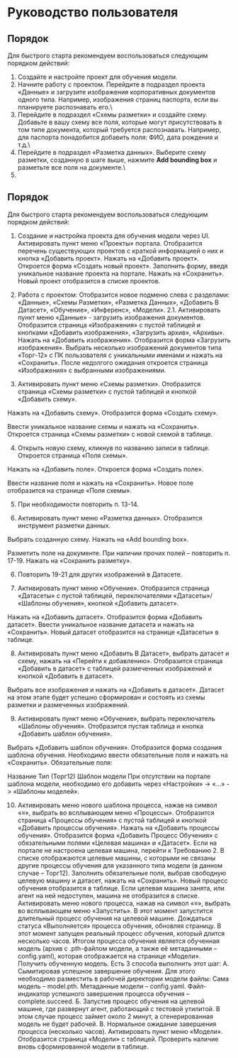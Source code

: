 # Руководство пользователя



## Порядок 

Для быстрого старта рекомендуем воспользоваться следующим порядком действий:

1. Создайте и настройте проект для обучения модели.
2. Начните работу с проектом. Перейдите в подраздел проекта «Данные» и загрузите изображения корпоративных документов одного типа. Например, изображения страниц паспорта, если вы планируете распознавать его.\
3. Перейдите в подраздел «Схемы разметки» и создайте схему. Добавьте в вашу схему все поля, которые могут присутствовать в том типе документа, который требуется распознавать. Например, для паспорта понадобится добавить поля: ФИО, дата рождения и т.д.\
4. Перейдите в подраздел «Разметка данных». Выберите схему разметки, созданную в шаге выше, нажмите **Add bounding box** и разметьте все поля на документе.\
5.  



## Порядок 

Для быстрого старта рекомендуем воспользоваться следующим порядком действий:

1. Создание и настройка проекта для обучения модели через UI. Активировать пункт меню «Проекты» портала. Отобразится перечень существующих проектов с краткой информацией о них и кнопка «Добавить проект».
Нажать на «Добавить проект».
Откроется форма «Создать новый проект».
Заполнить форму, введя уникальное название проекта на портале.
Нажать на «Сохранить».
Новый проект отобразится в списке проектов.

2. Работа с проектом: Отобразится новое подменю слева с разделами: «Данные», «Схемы Разметки», «Разметка Данных», «Добавить В Датасет», «Обучение», «Инференс», «Модели».
   2.1. Активировать пункт меню «Данные» - загрузить изображения документов. Отобразится страница «Изображения» с пустой таблицей и кнопками «Добавить изображения», «Загрузить архив», «Архивы». Нажать на «Добавить изображения». Отобразится форма «Загрузить изображения». Выбрать несколько изображений документов типа «Торг-12» с ПК пользователя с уникальными именами и нажать на «Сохранить».
После недолгого ожидания откроется страница «Изображения» с выбранными изображениями.

3. Активировать пункт меню «Схемы разметки». Отобразится страница «Схемы разметки» с пустой таблицей и кнопкой «Добавить схему».

Нажать на «Добавить схему». Отобразится форма «Создать схему».

Ввести уникальное название схемы и нажать на «Сохранить». Откроется страница «Схемы разметки» с новой схемой в таблице.

4. Открыть новую схему, кликнув по названию записи в таблице. Откроется страница «Поля схемы».

Нажать на «Добавить поле». Откроется форма «Создать поле».

Ввести название поля и нажать на «Сохранить». Новое поле отобразится на странице «Поля схемы».

5. При необходимости повторить п. 13-14.

5. Активировать пункт меню «Разметка данных». Отобразится инструмент разметки данных.

Выбрать созданную схему. Нажать на «Add bounding box».

Разметить поле на документе. При наличии прочих полей – повторить п. 17-19. Нажать на «Сохранить разметку».

6. Повторить 19-21 для других изображений в Датасете.

7. Активировать пункт меню «Обучение». Отобразится страница «Датасеты» с пустой таблицей, переключателями «Датасеты»/ «Шаблоны обучения», кнопкой «Добавить датасет».

Нажать на «Добавить датасет». Отобразится форма «Добавить датасет». Ввести уникальное название датасета и нажать на «Сохранить». Новый датасет отобразится на странице «Датасеты» в таблице.

8. Активировать пункт меню «Добавить В Датасет», выбрать датасет и схему, нажать на «Перейти к добавлению». Отобразится страница «Добавить в датасет» с таблицей размеченных изображений и кнопкой «Добавить в датасет».

Выбрать все изображения и нажать на «Добавить в датасет». Датасет на этом этапе будет успешно сформирован и состоять из схемы разметки и размеченных изображений.

9. Активировать пункт меню «Обучение», выбрать переключатель «Шаблоны обучения». Отобразится пустая таблица и кнопка «Добавить шаблон обучения».

Выбрать «Добавить шаблон обучения». Отобразится форма создания шаблона обучения. Необходимо ввести обязательные поля и нажать на «Сохранить».
Обязательные поля:

Название
Тип (Торг12)
Шаблон модели
При отсутствии на портале шаблона модели, необходимо его добавить через «Настройки» -> «…» -> «Шаблоны моделей».

10. Активировать меню нового шаблона процесса, нажав на символ «≡», выбрать во всплывающем меню «Процессы». Отобразится страница «Процессы обучения» с пустой таблицей и кнопкой «Добавить процессы обучения».
Нажать на «Добавить процессы обучения». Отобразится форма «Добавить Процесс Обучения» с обязательными полями «Целевая машина» и «Датасет».
Если на портале не настроена целевая машина, перейти к Требованию 2.
В списке отображаются целевые машины, с которыми не связаны другие процессы обучения для указанного типа модели (в данном случае – Торг12).
Заполнить обязательные поля, выбрав свободную целевую машину и датасет, нажать на «Сохранить».
Новый процесс обучения отобразится в таблице.
Если целевая машина занята, или агент на ней недоступен, машина не отобразится в списке.
Активировать меню нового процесса, нажав на символ «≡», выбрать во всплывающем меню «Запустить».
В этот момент запустится длительный процесс обучения на целевой машине.
Дождаться статуса «Выполняется» процесса обучения, обновляя страницу.
В этот момент запущен реальный процесс обучения, который длится несколько часов.
Итогом процесса обучения является обученная модель (архив с .pth-файлом модели, а также её метаданными – config.yaml), которая отображается на странице «Модели».
Получить обученную модель.
Есть 3 способа выполнить этот шаг:
А. Сымитировав успешное завершение обучения.
Для этого необходимо разместить в рабочей директории модели файлы:
Сама модель – model.pth.
Метаданные модели – config.yaml.
Файл-индикатор успешного завершения процесса обучения – complete.succeed.
Б. Запустив процесс обучения на целевой машине, где развернут агент, работающий с тестовой утилитой.
В этом случае процесс займет около 2 минут, а сгенерированная модель не будет рабочей.
В. Нормальное ожидание завершения процесса (несколько часов).
Активировать пункт меню «Модели».
Отобразится страница «Модели» с таблицей.
Проверить наличие вновь сформированной модели в таблице.
